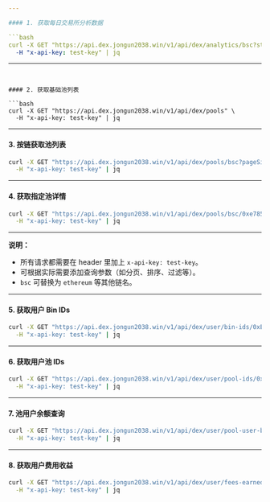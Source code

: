```yaml
---

#### 1. 获取每日交易所分析数据

```bash
curl -X GET "https://api.dex.jongun2038.win/v1/api/dex/analytics/bsc?startTime=1672531200&endTime=1704067200&version=all" \
  -H "x-api-key: test-key" | jq
```

---
```


#### 2. 获取基础池列表

```bash
curl -X GET "https://api.dex.jongun2038.win/v1/api/dex/pools" \
  -H "x-api-key: test-key" | jq
```

---

#### 3. 按链获取池列表

```bash
curl -X GET "https://api.dex.jongun2038.win/v1/api/dex/pools/bsc?pageSize=10&pageNum=1&orderBy=volume" \
  -H "x-api-key: test-key" | jq
```

---

#### 4. 获取指定池详情

```bash
curl -X GET "https://api.dex.jongun2038.win/v1/api/dex/pools/bsc/0xe785e0899e7acd50a55f6b517f1f9c46574c9d7c" \
  -H "x-api-key: test-key" | jq
```

---

**说明：**
- 所有请求都需要在 header 里加上 `x-api-key: test-key`。
- 可根据实际需要添加查询参数（如分页、排序、过滤等）。
- `bsc` 可替换为 `ethereum` 等其他链名。

---

#### 5. 获取用户 Bin IDs

```bash
curl -X GET "https://api.dex.jongun2038.win/v1/api/dex/user/bin-ids/0xE0A051f87bb78f38172F633449121475a193fC1A/bsc/0xa871c952b96ad832ef4b12f1b96b5244a4106090" \
  -H "x-api-key: test-key" | jq
```

---

#### 6. 获取用户池 IDs

```bash
curl -X GET "https://api.dex.jongun2038.win/v1/api/dex/user/pool-ids/0xE0A051f87bb78f38172F633449121475a193fC1A/bsc?pageSize=20&pageNum=1" \
  -H "x-api-key: test-key" | jq
```

---

#### 7. 池用户余额查询

```bash
curl -X GET "https://api.dex.jongun2038.win/v1/api/dex/user/pool-user-balances?chainId=97&lpAddress=0xE0A051f87bb78f38172F633449121475a193fC1A&poolAddress=0x406ca3b0acd27b8060c84902d2b0cab6f5ad898d" \
  -H "x-api-key: test-key" | jq
```

---

#### 8. 获取用户费用收益

```bash
curl -X GET "https://api.dex.jongun2038.win/v1/api/dex/user/fees-earned/bsc/0xE0A051f87bb78f38172F633449121475a193fC1A/0x406ca3b0acd27b8060c84902d2b0cab6f5ad898d" \
  -H "x-api-key: test-key" | jq
```

